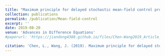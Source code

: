 ```yaml
---
title: "Maximum principle for delayed stochastic mean-field control problem with state constraint"
collection: publications
permalink: /publication/Mean-field-control
excerpt: ''
date: 2019-08-20
venue: 'Advances in Difference Equations'
#paperurl: 'https://jiandong4388.github.io/files/Chen-Wang2019_Article_MaximumPrincipleForDelayedStoc.pdf'

citation: 'Chen, L., Wang, J. (2019). Maximum principle for delayed stochastic mean-field control problem with state constraint. Advances in Difference Equations, 2019(1), 1-25.'
---
```

